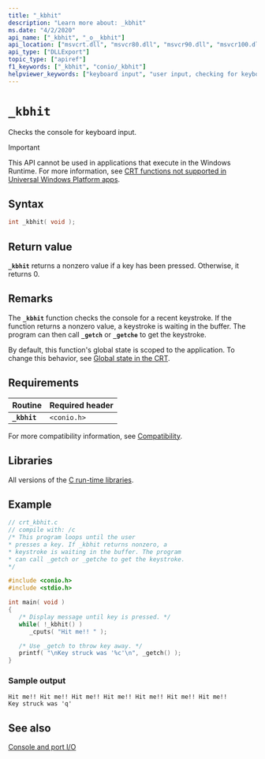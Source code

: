 ```yaml
---
title: "_kbhit"
description: "Learn more about: _kbhit"
ms.date: "4/2/2020"
api_name: ["_kbhit", "_o__kbhit"]
api_location: ["msvcrt.dll", "msvcr80.dll", "msvcr90.dll", "msvcr100.dll", "msvcr100_clr0400.dll", "msvcr110.dll", "msvcr110_clr0400.dll", "msvcr120.dll", "msvcr120_clr0400.dll", "ucrtbase.dll", "api-ms-win-crt-stdio-l1-1-0.dll"]
api_type: ["DLLExport"]
topic_type: ["apiref"]
f1_keywords: ["_kbhit", "conio/_kbhit"]
helpviewer_keywords: ["keyboard input", "user input, checking for keyboard", "kbhit function", "console", "console, checking", "keyboards, keyboard input", "_kbhit function", "keyboards, checking input"]
---
```

# `_kbhit`

Checks the console for keyboard input.

> [!IMPORTANT]
> This API cannot be used in applications that execute in the Windows Runtime. For more information, see [CRT functions not supported in Universal Windows Platform apps](../../cppcx/crt-functions-not-supported-in-universal-windows-platform-apps.md).

## Syntax

```C
int _kbhit( void );
```

## Return value

**`_kbhit`** returns a nonzero value if a key has been pressed. Otherwise, it returns 0.

## Remarks

The **`_kbhit`** function checks the console for a recent keystroke. If the function returns a nonzero value, a keystroke is waiting in the buffer. The program can then call **`_getch`** or **`_getche`** to get the keystroke.

By default, this function's global state is scoped to the application. To change this behavior, see [Global state in the CRT](../global-state.md).

## Requirements

| Routine | Required header |
|---|---|
| **`_kbhit`** | `<conio.h>` |

For more compatibility information, see [Compatibility](../compatibility.md).

## Libraries

All versions of the [C run-time libraries](../crt-library-features.md).

## Example

```C
// crt_kbhit.c
// compile with: /c
/* This program loops until the user
* presses a key. If _kbhit returns nonzero, a
* keystroke is waiting in the buffer. The program
* can call _getch or _getche to get the keystroke.
*/

#include <conio.h>
#include <stdio.h>

int main( void )
{
   /* Display message until key is pressed. */
   while( !_kbhit() )
      _cputs( "Hit me!! " );

   /* Use _getch to throw key away. */
   printf( "\nKey struck was '%c'\n", _getch() );
}
```

### Sample output

```Output
Hit me!! Hit me!! Hit me!! Hit me!! Hit me!! Hit me!! Hit me!!
Key struck was 'q'
```

## See also

[Console and port I/O](../console-and-port-i-o.md)
